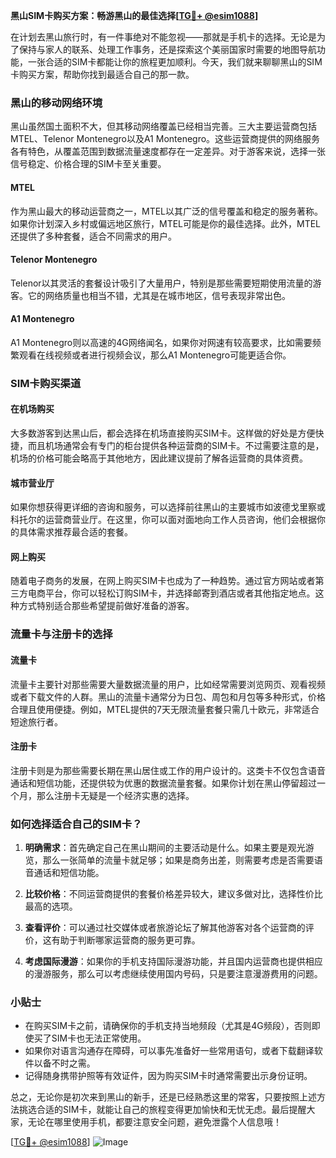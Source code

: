 **黑山SIM卡购买方案：畅游黑山的最佳选择[[TG💪+ @esim1088](https://t.me/s/esim1088)]**

在计划去黑山旅行时，有一件事绝对不能忽视——那就是手机卡的选择。无论是为了保持与家人的联系、处理工作事务，还是探索这个美丽国家时需要的地图导航功能，一张合适的SIM卡都能让你的旅程更加顺利。今天，我们就来聊聊黑山的SIM卡购买方案，帮助你找到最适合自己的那一款。

### 黑山的移动网络环境

黑山虽然国土面积不大，但其移动网络覆盖已经相当完善。三大主要运营商包括MTEL、Telenor Montenegro以及A1 Montenegro。这些运营商提供的网络服务各有特色，从覆盖范围到数据流量速度都存在一定差异。对于游客来说，选择一张信号稳定、价格合理的SIM卡至关重要。

#### MTEL
作为黑山最大的移动运营商之一，MTEL以其广泛的信号覆盖和稳定的服务著称。如果你计划深入乡村或偏远地区旅行，MTEL可能是你的最佳选择。此外，MTEL还提供了多种套餐，适合不同需求的用户。

#### Telenor Montenegro
Telenor以其灵活的套餐设计吸引了大量用户，特别是那些需要短期使用流量的游客。它的网络质量也相当不错，尤其是在城市地区，信号表现非常出色。

#### A1 Montenegro
A1 Montenegro则以高速的4G网络闻名，如果你对网速有较高要求，比如需要频繁观看在线视频或者进行视频会议，那么A1 Montenegro可能更适合你。

### SIM卡购买渠道

#### 在机场购买
大多数游客到达黑山后，都会选择在机场直接购买SIM卡。这样做的好处是方便快捷，而且机场通常会有专门的柜台提供各种运营商的SIM卡。不过需要注意的是，机场的价格可能会略高于其他地方，因此建议提前了解各运营商的具体资费。

#### 城市营业厅
如果你想获得更详细的咨询和服务，可以选择前往黑山的主要城市如波德戈里察或科托尔的运营商营业厅。在这里，你可以面对面地向工作人员咨询，他们会根据你的具体需求推荐最合适的套餐。

#### 网上购买
随着电子商务的发展，在网上购买SIM卡也成为了一种趋势。通过官方网站或者第三方电商平台，你可以轻松订购SIM卡，并选择邮寄到酒店或者其他指定地点。这种方式特别适合那些希望提前做好准备的游客。

### 流量卡与注册卡的选择

#### 流量卡
流量卡主要针对那些需要大量数据流量的用户，比如经常需要浏览网页、观看视频或者下载文件的人群。黑山的流量卡通常分为日包、周包和月包等多种形式，价格合理且使用便捷。例如，MTEL提供的7天无限流量套餐只需几十欧元，非常适合短途旅行者。

#### 注册卡
注册卡则是为那些需要长期在黑山居住或工作的用户设计的。这类卡不仅包含语音通话和短信功能，还提供较为优惠的数据流量套餐。如果你计划在黑山停留超过一个月，那么注册卡无疑是一个经济实惠的选择。

### 如何选择适合自己的SIM卡？

1. **明确需求**：首先确定自己在黑山期间的主要活动是什么。如果主要是观光游览，那么一张简单的流量卡就足够；如果是商务出差，则需要考虑是否需要语音通话和短信功能。
   
2. **比较价格**：不同运营商提供的套餐价格差异较大，建议多做对比，选择性价比最高的选项。

3. **查看评价**：可以通过社交媒体或者旅游论坛了解其他游客对各个运营商的评价，这有助于判断哪家运营商的服务更可靠。

4. **考虑国际漫游**：如果你的手机支持国际漫游功能，并且国内运营商也提供相应的漫游服务，那么可以考虑继续使用国内号码，只是要注意漫游费用的问题。

### 小贴士

- 在购买SIM卡之前，请确保你的手机支持当地频段（尤其是4G频段），否则即使买了SIM卡也无法正常使用。
- 如果你对语言沟通存在障碍，可以事先准备好一些常用语句，或者下载翻译软件以备不时之需。
- 记得随身携带护照等有效证件，因为购买SIM卡时通常需要出示身份证明。

总之，无论你是初次来到黑山的新手，还是已经熟悉这里的常客，只要按照上述方法挑选合适的SIM卡，就能让自己的旅程变得更加愉快和无忧无虑。最后提醒大家，无论在哪里使用手机，都要注意安全问题，避免泄露个人信息哦！

[[TG💪+ @esim1088](https://t.me/s/esim1088)] 
![Image](https://i.postimg.cc/4NQfJmqS/Snipaste-2025-05-13-00-14-12.png)